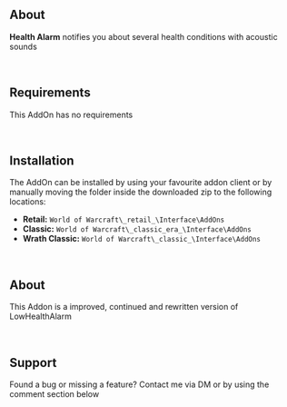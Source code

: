## About

**Health Alarm** notifies you about several health conditions with acoustic sounds

 

## Requirements

This AddOn has no requirements

 

## Installation

The AddOn can be installed by using your favourite addon client or by manually moving the folder inside the downloaded zip to the following locations:

*   **Retail:** `World of Warcraft\_retail_\Interface\AddOns`
*   **Classic:** `World of Warcraft\_classic_era_\Interface\AddOns`
*   **Wrath Classic:** `World of Warcraft\_classic_\Interface\AddOns`

 

## About

This Addon is a improved, continued and rewritten version of LowHealthAlarm

 

## Support

Found a bug or missing a feature? Contact me via DM or by using the comment section below
